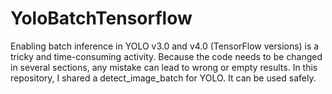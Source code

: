 # YoloBatchTensorflow
Enabling batch inference in YOLO v3.0 and v4.0 (TensorFlow versions) is a tricky and time-consuming activity. Because the code needs to be changed in several sections, any mistake can lead to wrong or empty results. In this repository, I shared a detect_image_batch for YOLO. It can be used safely.
